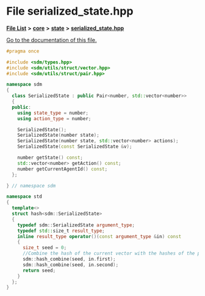 
# File serialized\_state.hpp

[**File List**](files.md) **>** [**core**](dir_92216a09053680f71034e5e26026ee62.md) **>** [**state**](dir_d0d8dc666ec4ca9b544d63f25347f269.md) **>** [**serialized\_state.hpp**](serialized__state_8hpp.md)

[Go to the documentation of this file.](serialized__state_8hpp.md) 


````cpp
#pragma once

#include <sdm/types.hpp>
#include <sdm/utils/struct/vector.hpp>
#include <sdm/utils/struct/pair.hpp>

namespace sdm
{
  class SerializedState : public Pair<number, std::vector<number>>
  {
  public:
    using state_type = number;
    using action_type = number;

    SerializedState();
    SerializedState(number state);
    SerializedState(number state, std::vector<number> actions);
    SerializedState(const SerializedState &v);

    number getState() const;
    std::vector<number> getAction() const;
    number getCurrentAgentId() const;
  };

} // namespace sdm

namespace std
{
  template<>
  struct hash<sdm::SerializedState>
  {
    typedef sdm::SerializedState argument_type;
    typedef std::size_t result_type;
    inline result_type operator()(const argument_type &in) const
    {
      size_t seed = 0;
      //Combine the hash of the current vector with the hashes of the previous ones
      sdm::hash_combine(seed, in.first);
      sdm::hash_combine(seed, in.second);
      return seed;
    }
  };
}
````

